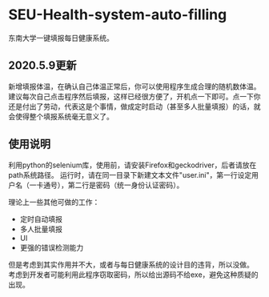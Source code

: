 # SEU-Health-system-auto-filling
东南大学一键填报每日健康系统。

## 2020.5.9更新
新增填报体温，在确认自己体温正常后，你可以使用程序生成合理的随机数体温。
建议每次自己点击程序然后填报，这样已经很方便了，开机点一下即可。点一下你还是付出了劳动，代表这是个事情，做成定时启动（甚至多人批量填报）的话，就会使得整个填报系统毫无意义了。

## 使用说明
利用python的selenium库，使用前，请安装Firefox和geckodriver，后者请放在path系统路径。
运行时，请在同一目录下新建文本文件"user.ini"，第一行设定用户名（一卡通号），第二行是密码（统一身份认证密码）。

理论上一些其他可做的工作：
- 定时自动填报
- 多人批量填报
- UI
- 更强的错误检测能力

但是考虑到其实作用并不大，或者与每日健康系统的设计目的违背，所以没做。
考虑到开发者可能利用此程序窃取密码，所以给出源码不给exe，避免这种质疑的出现。
